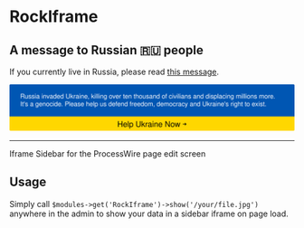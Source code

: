 # RockIframe

## A message to Russian 🇷🇺 people

If you currently live in Russia, please read [this message](https://github.com/Roave/SecurityAdvisories/blob/latest/ToRussianPeople.md).

[![SWUbanner](https://raw.githubusercontent.com/vshymanskyy/StandWithUkraine/main/banner2-direct.svg)](https://github.com/vshymanskyy/StandWithUkraine/blob/main/docs/README.md)

---

Iframe Sidebar for the ProcessWire page edit screen

## Usage

Simply call `$modules->get('RockIframe')->show('/your/file.jpg')` anywhere in the admin to show your data in a sidebar iframe on page load.

